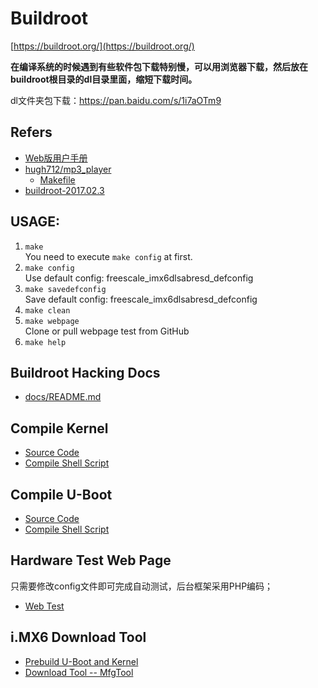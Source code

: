 # Buildroot

[https://buildroot.org/](https://buildroot.org/)

**在编译系统的时候遇到有些软件包下载特别慢，可以用浏览器下载，然后放在buildroot根目录的dl目录里面，缩短下载时间。**

dl文件夹包下载：https://pan.baidu.com/s/1i7aOTm9

## Refers

* [Web版用户手册](https://buildroot.org/downloads/manual/manual.html)
* [hugh712/mp3_player](https://github.com/hugh712/mp3_player)
  * [Makefile](https://github.com/hugh712/mp3_player/blob/master/Makefile)
* [buildroot-2017.02.3](docs/refers/buildroot-2017.02.3/README.md)

## USAGE:

1. `make`  
  You need to execute `make config` at first.
2. `make config`  
  Use default config: freescale_imx6dlsabresd_defconfig
3. `make savedefconfig`  
  Save default config: freescale_imx6dlsabresd_defconfig
4. `make clean`
5. `make webpage`  
  Clone or pull webpage test from GitHub
6. `make help`


## Buildroot Hacking Docs

* [docs/README.md](docs/README.md)

## Compile Kernel

* [Source Code](https://github.com/ZengjfOS/Buildroot/tree/fsl_kernel_L4.1.15_from_TP)
* [Compile Shell Script](https://github.com/ZengjfOS/Buildroot/blob/fsl_kernel_L4.1.15_from_TP/remake.sh)

## Compile U-Boot

* [Source Code](https://github.com/ZengjfOS/Buildroot/tree/fsl_uboot_L4.1.15_from_TP)
* [Compile Shell Script](https://github.com/ZengjfOS/Buildroot/blob/fsl_uboot_L4.1.15_from_TP/remake.sh)

## Hardware Test Web Page

只需要修改config文件即可完成自动测试，后台框架采用PHP编码；

* [Web Test](https://github.com/ZengjfOS/Buildroot/tree/7112S_WebTest_Page)

## i.MX6 Download Tool

* [Prebuild U-Boot and Kernel](customize/prebuild/)
* [Download Tool -- MfgTool](https://github.com/ZengjfOS/MfgTool)
